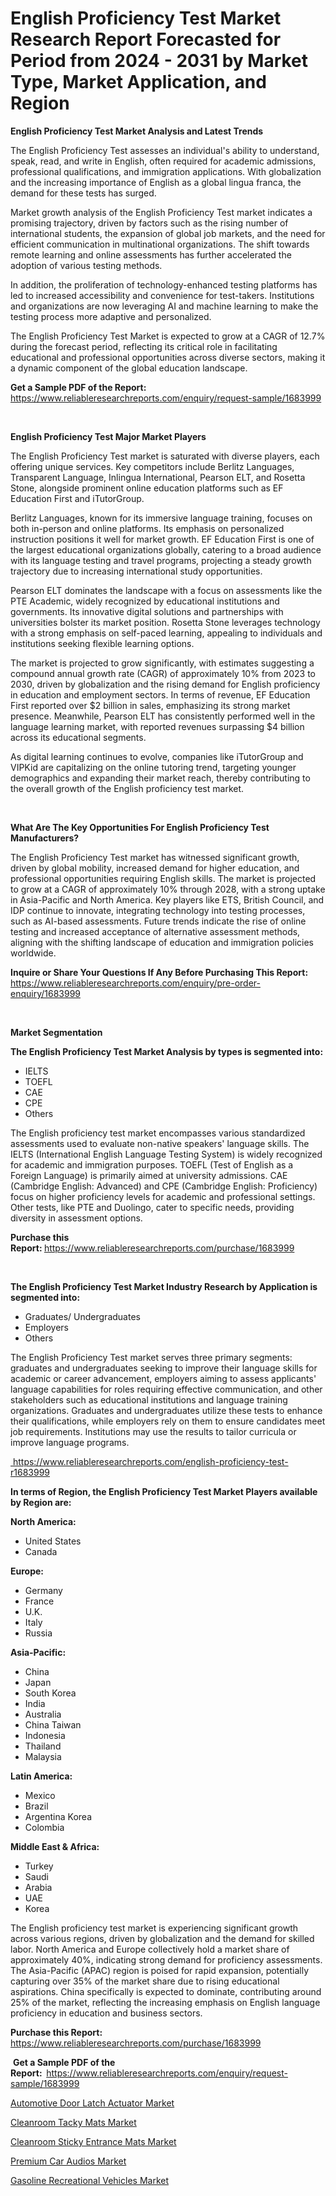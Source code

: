 <p><h1>English Proficiency Test Market Research Report Forecasted for Period from 2024 -  2031 by Market Type, Market Application, and Region</h1></p><p><strong>English Proficiency Test Market Analysis and Latest Trends</strong></p>
<p><p>The English Proficiency Test assesses an individual's ability to understand, speak, read, and write in English, often required for academic admissions, professional qualifications, and immigration applications. With globalization and the increasing importance of English as a global lingua franca, the demand for these tests has surged.</p><p>Market growth analysis of the English Proficiency Test market indicates a promising trajectory, driven by factors such as the rising number of international students, the expansion of global job markets, and the need for efficient communication in multinational organizations. The shift towards remote learning and online assessments has further accelerated the adoption of various testing methods. </p><p>In addition, the proliferation of technology-enhanced testing platforms has led to increased accessibility and convenience for test-takers. Institutions and organizations are now leveraging AI and machine learning to make the testing process more adaptive and personalized.</p><p>The English Proficiency Test Market is expected to grow at a CAGR of 12.7% during the forecast period, reflecting its critical role in facilitating educational and professional opportunities across diverse sectors, making it a dynamic component of the global education landscape.</p></p>
<p><strong>Get a Sample PDF of the Report:&nbsp;</strong> <a href="https://www.reliableresearchreports.com/enquiry/request-sample/1683999?utm_campaign=10&utm_medium=2&utm_source=Github&utm_content=ia&utm_term=15102024&utm_id=english-proficiency-test">https://www.reliableresearchreports.com/enquiry/request-sample/1683999</a></p>
<p>&nbsp;</p>
<p><strong>English Proficiency Test Major Market Players</strong></p>
<p><p>The English Proficiency Test market is saturated with diverse players, each offering unique services. Key competitors include Berlitz Languages, Transparent Language, Inlingua International, Pearson ELT, and Rosetta Stone, alongside prominent online education platforms such as EF Education First and iTutorGroup.</p><p>Berlitz Languages, known for its immersive language training, focuses on both in-person and online platforms. Its emphasis on personalized instruction positions it well for market growth. EF Education First is one of the largest educational organizations globally, catering to a broad audience with its language testing and travel programs, projecting a steady growth trajectory due to increasing international study opportunities.</p><p>Pearson ELT dominates the landscape with a focus on assessments like the PTE Academic, widely recognized by educational institutions and governments. Its innovative digital solutions and partnerships with universities bolster its market position. Rosetta Stone leverages technology with a strong emphasis on self-paced learning, appealing to individuals and institutions seeking flexible learning options.</p><p>The market is projected to grow significantly, with estimates suggesting a compound annual growth rate (CAGR) of approximately 10% from 2023 to 2030, driven by globalization and the rising demand for English proficiency in education and employment sectors. In terms of revenue, EF Education First reported over $2 billion in sales, emphasizing its strong market presence. Meanwhile, Pearson ELT has consistently performed well in the language learning market, with reported revenues surpassing $4 billion across its educational segments.</p><p>As digital learning continues to evolve, companies like iTutorGroup and VIPKid are capitalizing on the online tutoring trend, targeting younger demographics and expanding their market reach, thereby contributing to the overall growth of the English proficiency test market.</p></p>
<p>&nbsp;</p>
<p><strong>What Are The Key Opportunities For English Proficiency Test Manufacturers?</strong></p>
<p><p>The English Proficiency Test market has witnessed significant growth, driven by global mobility, increased demand for higher education, and professional opportunities requiring English skills. The market is projected to grow at a CAGR of approximately 10% through 2028, with a strong uptake in Asia-Pacific and North America. Key players like ETS, British Council, and IDP continue to innovate, integrating technology into testing processes, such as AI-based assessments. Future trends indicate the rise of online testing and increased acceptance of alternative assessment methods, aligning with the shifting landscape of education and immigration policies worldwide.</p></p>
<p><strong>Inquire or Share Your Questions If Any Before Purchasing This Report:</strong> <a href="https://www.reliableresearchreports.com/enquiry/pre-order-enquiry/1683999?utm_campaign=10&utm_medium=2&utm_source=Github&utm_content=ia&utm_term=15102024&utm_id=english-proficiency-test">https://www.reliableresearchreports.com/enquiry/pre-order-enquiry/1683999</a></p>
<p>&nbsp;</p>
<p><strong>Market Segmentation</strong></p>
<p><strong>The English Proficiency Test Market Analysis by types is segmented into:</strong></p>
<p><ul><li>IELTS</li><li>TOEFL</li><li>CAE</li><li>CPE</li><li>Others</li></ul></p>
<p><p>The English proficiency test market encompasses various standardized assessments used to evaluate non-native speakers' language skills. The IELTS (International English Language Testing System) is widely recognized for academic and immigration purposes. TOEFL (Test of English as a Foreign Language) is primarily aimed at university admissions. CAE (Cambridge English: Advanced) and CPE (Cambridge English: Proficiency) focus on higher proficiency levels for academic and professional settings. Other tests, like PTE and Duolingo, cater to specific needs, providing diversity in assessment options.</p></p>
<p><strong>Purchase this Report:&nbsp;</strong><a href="https://www.reliableresearchreports.com/purchase/1683999?utm_campaign=10&utm_medium=2&utm_source=Github&utm_content=ia&utm_term=15102024&utm_id=english-proficiency-test">https://www.reliableresearchreports.com/purchase/1683999</a></p>
<p>&nbsp;</p>
<p><strong>The English Proficiency Test Market Industry Research by Application is segmented into:</strong></p>
<p><ul><li>Graduates/ Undergraduates</li><li>Employers</li><li>Others</li></ul></p>
<p><p>The English Proficiency Test market serves three primary segments: graduates and undergraduates seeking to improve their language skills for academic or career advancement, employers aiming to assess applicants' language capabilities for roles requiring effective communication, and other stakeholders such as educational institutions and language training organizations. Graduates and undergraduates utilize these tests to enhance their qualifications, while employers rely on them to ensure candidates meet job requirements. Institutions may use the results to tailor curricula or improve language programs.</p></p>
<p><a href="https://www.reliableresearchreports.com/english-proficiency-test-r1683999?utm_campaign=10&utm_medium=2&utm_source=Github&utm_content=ia&utm_term=15102024&utm_id=english-proficiency-test">&nbsp;https://www.reliableresearchreports.com/english-proficiency-test-r1683999</a></p>
<p><strong>In terms of Region, the English Proficiency Test Market Players available by Region are:</strong></p>
<p>
    <p> <strong> North America: </strong>
        <ul>
            <li>United States</li>
            <li>Canada</li>
        </ul>
        </p> 
    <p> <strong> Europe: </strong>
        <ul>
            <li>Germany</li>
            <li>France</li>
            <li>U.K.</li>
            <li>Italy</li>
            <li>Russia</li>
        </ul>
        </p> 
    <p> <strong> Asia-Pacific: </strong>
        <ul>
            <li>China</li>
            <li>Japan</li>
            <li>South Korea</li>
            <li>India</li>
            <li>Australia</li>
            <li>China Taiwan</li>
            <li>Indonesia</li>
            <li>Thailand</li>
            <li>Malaysia</li>
        </ul>
        </p> 
    <p> <strong> Latin America: </strong>
        <ul>
            <li>Mexico</li>
            <li>Brazil</li>
            <li>Argentina Korea</li>
            <li>Colombia</li>
        </ul>
        </p> 
    <p> <strong> Middle East & Africa: </strong>
        <ul>
            <li>Turkey</li>
            <li>Saudi</li>
            <li>Arabia</li>
            <li>UAE</li>
            <li>Korea</li>
        </ul>
    </p>
    </p>
<p><p>The English proficiency test market is experiencing significant growth across various regions, driven by globalization and the demand for skilled labor. North America and Europe collectively hold a market share of approximately 40%, indicating strong demand for proficiency assessments. The Asia-Pacific (APAC) region is poised for rapid expansion, potentially capturing over 35% of the market share due to rising educational aspirations. China specifically is expected to dominate, contributing around 25% of the market, reflecting the increasing emphasis on English language proficiency in education and business sectors.</p></p>
<p><strong>Purchase this Report: </strong><a href="https://www.reliableresearchreports.com/purchase/1683999?utm_campaign=10&utm_medium=2&utm_source=Github&utm_content=ia&utm_term=15102024&utm_id=english-proficiency-test">https://www.reliableresearchreports.com/purchase/1683999</a></p>
<p>&nbsp;<strong>Get a Sample PDF of the Report:&nbsp;&nbsp;</strong><a href="https://www.reliableresearchreports.com/enquiry/request-sample/1683999?utm_campaign=10&utm_medium=2&utm_source=Github&utm_content=ia&utm_term=15102024&utm_id=english-proficiency-test">https://www.reliableresearchreports.com/enquiry/request-sample/1683999</a></p>
<p><strong></strong></p>
<p><p><a href="https://www.linkedin.com/pulse/emerging-opportunities-challenges-global-automotive-door-latch-sglff?trk=public_post_embed_feed-article-content&utm_campaign=10&utm_medium=2&utm_source=Github&utm_content=ia&utm_term=15102024&utm_id=english-proficiency-test">Automotive Door Latch Actuator Market</a></p><p><a href="https://github.com/JubayerMia832/Market-Research-Report-List-1/blob/main/cleanroom-tacky-mats-market.md?utm_campaign=10&utm_medium=2&utm_source=Github&utm_content=ia&utm_term=15102024&utm_id=english-proficiency-test">Cleanroom Tacky Mats Market</a></p><p><a href="https://github.com/NancyAlvarado586/Market-Research-Report-List-1/blob/main/cleanroom-sticky-entrance-mats-market.md?utm_campaign=10&utm_medium=2&utm_source=Github&utm_content=ia&utm_term=15102024&utm_id=english-proficiency-test">Cleanroom Sticky Entrance Mats Market</a></p><p><a href="https://www.linkedin.com/pulse/investment-opportunities-premium-car-audios-sector-risk-spcnf?trk=public_post_embed_feed-article-content&utm_campaign=10&utm_medium=2&utm_source=Github&utm_content=ia&utm_term=15102024&utm_id=english-proficiency-test">Premium Car Audios Market</a></p><p><a href="https://www.linkedin.com/pulse/booming-gasoline-recreational-vehicles-market-sector-analysis-3poxf?utm_campaign=10&utm_medium=2&utm_source=Github&utm_content=ia&utm_term=15102024&utm_id=english-proficiency-test">Gasoline Recreational Vehicles Market</a></p></p>